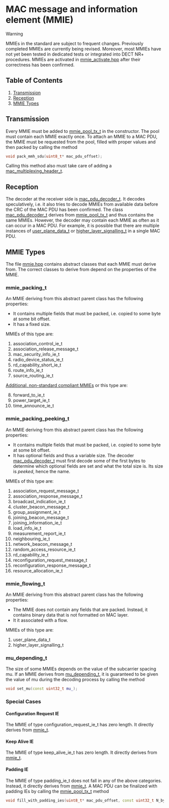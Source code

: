 # MAC message and information element (MMIE)

> [!WARNING]  
> MMIEs in the standard are subject to frequent changes. Previously completed MMIEs are currently being revised. Moreover, most MMIEs have not yet been tested in dedicated tests or integrated into DECT NR+ procedures. MMIEs are activated in [mmie_activate.hpp](mmie_activate.hpp) after their correctness has been confirmed.

## Table of Contents

1. [Transmission](#transmission)
2. [Reception](#reception)
3. [MMIE Types](#mmie-types)

## Transmission

Every MMIE must be added to [mmie_pool_tx_t](mmie_pool_tx.hpp) in the constructor. The pool must contain each MMIE exactly once. To attach an MMIE to a MAC PDU, the MMIE must be requested from the pool, filled with proper values and then packed by calling the method
```C++
void pack_mmh_sdu(uint8_t* mac_pdu_offset);
```
Calling this method also must take care of adding a [mac_multiplexing_header_t](../mac_pdu/mac_multiplexing_header.hpp).

## Reception

The decoder at the receiver side is [mac_pdu_decoder_t](../mac_pdu/mac_pdu_decoder.hpp). It decodes speculatively, i.e. it also tries to decode MMIEs from available data before the CRC of the MAC PDU has been confirmed. The class [mac_pdu_decoder_t](../mac_pdu/mac_pdu_decoder.hpp) derives from [mmie_pool_tx_t](mmie_pool_tx.hpp) and thus contains the same MMIEs. However, the decoder may contain each MMIE as often as it can occur in a MAC PDU. For example, it is possible that there are multiple instances of [user_plane_data_t](user_plane_data.hpp) or [higher_layer_signalling_t](higher_layer_signalling.hpp) in a single MAC PDU.

## MMIE Types

The file [mmie.hpp](mmie.hpp) contains abstract classes that each MMIE must derive from. The correct classes to derive from depend on the properties of the MMIE.

### mmie_packing_t

An MMIE deriving from this abstract parent class has the following properties:

- It contains multiple fields that must be packed, i.e. copied to some byte at some bit offset.
- It has a fixed size.

MMIEs of this type are:

1. association_control_ie_t
2. association_release_message_t
3. mac_security_info_ie_t
4. radio_device_status_ie_t
5. rd_capability_short_ie_t
6. route_info_ie_t
7. source_routing_ie_t

[Additional, non-standard compliant MMIEs](extensions/) or this type are:

8. forward_to_ie_t
9. power_target_ie_t
10. time_announce_ie_t

### mmie_packing_peeking_t

An MMIE deriving from this abstract parent class has the following properties:

- It contains multiple fields that must be packed, i.e. copied to some byte at some bit offset.
- It has optional fields and thus a variable size. The decoder [mac_pdu_decoder_t](../mac_pdu/mac_pdu_decoder.hpp) must first decode some of the first bytes to determine which optional fields are set and what the total size is. Its size is *peeked*, hence the name.

MMIEs of this type are:

1. association_request_message_t
2. association_response_message_t
3. broadcast_indication_ie_t
4. cluster_beacon_message_t
5. group_assignment_ie_t
6. joining_beacon_message_t
7. joining_information_ie_t
8. load_info_ie_t
9. measurement_report_ie_t
10. neighbouring_ie_t
11. network_beacon_message_t
12. random_access_resource_ie_t
13. rd_capability_ie_t
14. reconfiguration_request_message_t
15. reconfiguration_response_message_t
16. resource_allocation_ie_t

### mmie_flowing_t

An MMIE deriving from this abstract parent class has the following properties:

- The MMIE does not contain any fields that are packed. Instead, it contains binary data that is not formatted on MAC layer.
- It it associated with a flow.

MMIEs of this type are:

1. user_plane_data_t
2. higher_layer_signalling_t

### mu_depending_t

The size of some MMIEs depends on the value of the subcarrier spacing mu. If an MMIE derives from [mu_depending_t](mmie.hpp), it is guaranteed to be given the value of mu during the decoding process by calling the method
```C++
void set_mu(const uint32_t mu_);
```

### Special Cases

#### Configuration Request IE

The MMIE of type configuration_request_ie_t has zero length. It directly derives from [mmie_t](mmie.hpp).

#### Keep Alive IE

The MMIE of type keep_alive_ie_t has zero length. It directly derives from [mmie_t](mmie.hpp).

#### Padding IE

The MMIE of type padding_ie_t does not fall in any of the above categories. Instead, it directly derives from [mmie_t](mmie.hpp). A MAC PDU can be finalized with padding IEs by calling the [mmie_pool_tx_t](mmie_pool_tx.hpp) method
 ```C++
 void fill_with_padding_ies(uint8_t* mac_pdu_offset, const uint32_t N_bytes_to_fill);
```
